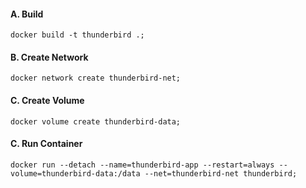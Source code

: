 #### A. Build
```
docker build -t thunderbird .;
```

#### B. Create Network
```
docker network create thunderbird-net;
```

#### C. Create Volume
```
docker volume create thunderbird-data;
```

#### C. Run Container
```
docker run --detach --name=thunderbird-app --restart=always --volume=thunderbird-data:/data --net=thunderbird-net thunderbird;
```

